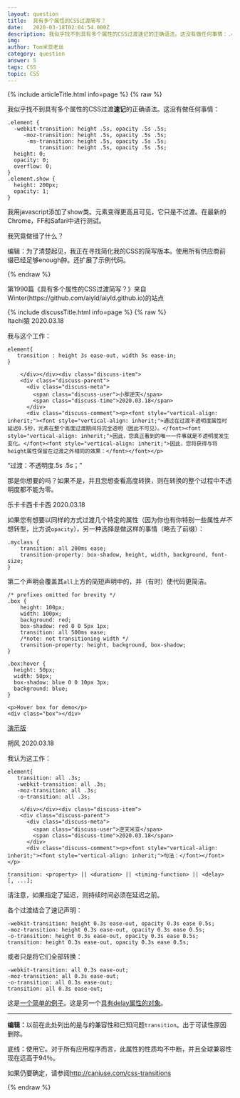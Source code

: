 ```yaml
---
layout: question
title:  具有多个属性的CSS过渡简写？
date:   2020-03-18T02:04:54.000Z
description: 我似乎找不到具有多个属性的CSS过渡速记的正确语法。这没有做任何事情：.element {  -webkit-transition  height ...
img: 
author: Tom米亚老丝
category: question
answer: 5
tags: CSS
topic: CSS
---
```

<div class="article-root">
  <div class="article">
    {% include articleTitle.html info=page %}
    {% raw %}
    <div class="article-content"><p><font style="vertical-align: inherit;"><font style="vertical-align: inherit;">我似乎找不到</font><font style="vertical-align: inherit;">具有多个属性</font><font style="vertical-align: inherit;">的CSS过渡</font></font><strong><font style="vertical-align: inherit;"><font style="vertical-align: inherit;">速记</font></font></strong><font style="vertical-align: inherit;"><font style="vertical-align: inherit;">的正确语法</font><font style="vertical-align: inherit;">。</font><font style="vertical-align: inherit;">这没有做任何事情：</font></font></p>

<pre class="lang-css prettyprint-override"><code>.element {<font></font>
  -webkit-transition: height .5s, opacity .5s .5s;<font></font>
     -moz-transition: height .5s, opacity .5s .5s;<font></font>
      -ms-transition: height .5s, opacity .5s .5s;<font></font>
          transition: height .5s, opacity .5s .5s;<font></font>
  height: 0;<font></font>
  opacity: 0;<font></font>
  overflow: 0;<font></font>
}<font></font>
.element.show {<font></font>
  height: 200px;<font></font>
  opacity: 1;<font></font>
}<font></font>
</code></pre>

<p><font style="vertical-align: inherit;"><font style="vertical-align: inherit;">我用javascript添加了show类。</font><font style="vertical-align: inherit;">元素变得更高且可见，它只是不过渡。</font><font style="vertical-align: inherit;">在最新的Chrome，FF和Safari中进行测试。</font></font></p>

<p><font style="vertical-align: inherit;"><font style="vertical-align: inherit;">我究竟做错了什么？</font></font></p>

<p><font style="vertical-align: inherit;"><font style="vertical-align: inherit;">编辑：为了清楚起见，我正在寻找简化我的CSS的简写版本。</font><font style="vertical-align: inherit;">使用所有供应商前缀已经足够enough肿。</font><font style="vertical-align: inherit;">还扩展了示例代码。</font></font></p></div>
    {% endraw %}
  </div>
  <p class="winter_mark">第1990篇《具有多个属性的CSS过渡简写？》来自Winter(https://github.com/aiyld/aiyld.github.io)的站点</p>
  <div class="discuss-wrapper">
    {% include discussTitle.html info=page %}
    {% raw %}
    <div class="discuss-list">
    <div class="discuss-item">
        <div class="discuss-parent">
          <div class="discuss-meta">
            <span class="discuss-user">Itachi猿</span>
            <span class="discuss-time">2020.03.18</span>
          </div>
          <div class="discuss-comment"><p><font style="vertical-align: inherit;"><font style="vertical-align: inherit;">我与这个工作：</font></font></p>

<pre><code>element{<font></font>
   transition : height 3s ease-out, width 5s ease-in;<font></font>
}<font></font>
</code></pre></div>
        </div></div><div class="discuss-item">
        <div class="discuss-parent">
          <div class="discuss-meta">
            <span class="discuss-user">小胖逆天</span>
            <span class="discuss-time">2020.03.18</span>
          </div>
          <div class="discuss-comment"><p><font style="vertical-align: inherit;"><font style="vertical-align: inherit;">通过在过渡不透明度属性时延迟0.5秒，元素在整个高度过渡期间将完全透明（因此不可见）。</font><font style="vertical-align: inherit;">因此，您真正看到的唯一一件事就是不透明度发生变化。</font><font style="vertical-align: inherit;">因此，您将获得与将height属性保留在过渡之外相同的效果：</font></font></p>

<p><font style="vertical-align: inherit;"><font style="vertical-align: inherit;">“过渡：不透明度.5s .5s；”</font></font></p>

<p><font style="vertical-align: inherit;"><font style="vertical-align: inherit;">那是你想要的吗？</font><font style="vertical-align: inherit;">如果不是，并且您想查看高度转换，则在转换的整个过程中不透明度都不能为零。</font></font></p></div>
        </div></div><div class="discuss-item">
        <div class="discuss-parent">
          <div class="discuss-meta">
            <span class="discuss-user">乐卡卡西卡卡西</span>
            <span class="discuss-time">2020.03.18</span>
          </div>
          <div class="discuss-comment"><p><font style="vertical-align: inherit;"><font style="vertical-align: inherit;">如果您有想要以同样的方式过渡几个特定的属性（因为你也有你特别一些属性</font></font><em><font style="vertical-align: inherit;"><font style="vertical-align: inherit;">并不</font></font></em><font style="vertical-align: inherit;"><font style="vertical-align: inherit;">想转型，比方说</font></font><code>opacity</code><font style="vertical-align: inherit;"><font style="vertical-align: inherit;">），另一种选择是做这样的事情（略去了前缀）：</font></font></p>

<pre><code>.myclass {<font></font>
    transition: all 200ms ease;<font></font>
    transition-property: box-shadow, height, width, background, font-size;<font></font>
}<font></font>
</code></pre>

<p><font style="vertical-align: inherit;"><font style="vertical-align: inherit;">第二个声明会覆盖其</font></font><code>all</code><font style="vertical-align: inherit;"><font style="vertical-align: inherit;">上方的简短声明中的，并（有时）使代码更简洁。</font></font></p>

<p></p><div class="snippet" data-lang="js" data-hide="false" data-console="true" data-babel="false">
<div class="snippet-code">
<pre class="snippet-code-css lang-css prettyprint-override"><code>/* prefixes omitted for brevity */<font></font>
.box {<font></font>
    height: 100px;<font></font>
    width: 100px;<font></font>
    background: red;<font></font>
    box-shadow: red 0 0 5px 1px;<font></font>
    transition: all 500ms ease;<font></font>
    /*note: not transitioning width */<font></font>
    transition-property: height, background, box-shadow;<font></font>
}<font></font>
<font></font>
.box:hover {<font></font>
  height: 50px;<font></font>
  width: 50px;<font></font>
  box-shadow: blue 0 0 10px 3px;<font></font>
  background: blue;<font></font>
}</code></pre>
<pre class="snippet-code-html lang-html prettyprint-override"><code>&lt;p&gt;Hover box for demo&lt;/p&gt;<font></font>
&lt;div class="box"&gt;&lt;/div&gt;</code></pre>
</div>
</div>
<p></p>

<p><a href="http://jsfiddle.net/edelman/sTP4v/" rel="noreferrer"><font style="vertical-align: inherit;"><font style="vertical-align: inherit;">演示版</font></font></a></p></div>
        </div></div><div class="discuss-item">
        <div class="discuss-parent">
          <div class="discuss-meta">
            <span class="discuss-user">朔风</span>
            <span class="discuss-time">2020.03.18</span>
          </div>
          <div class="discuss-comment"><p><font style="vertical-align: inherit;"><font style="vertical-align: inherit;">我认为这工作：</font></font></p>

<pre><code>element{<font></font>
   transition: all .3s;<font></font>
   -webkit-transition: all .3s;<font></font>
   -moz-transition: all .3s;<font></font>
   -o-transition: all .3s;<font></font>
</code></pre></div>
        </div></div><div class="discuss-item">
        <div class="discuss-parent">
          <div class="discuss-meta">
            <span class="discuss-user">逆天米亚</span>
            <span class="discuss-time">2020.03.18</span>
          </div>
          <div class="discuss-comment"><p><font style="vertical-align: inherit;"><font style="vertical-align: inherit;">句法：</font></font></p>

<pre><code>transition: &lt;property&gt; || &lt;duration&gt; || &lt;timing-function&gt; || &lt;delay&gt; [, ...];
</code></pre>

<p><font style="vertical-align: inherit;"><font style="vertical-align: inherit;">请注意，如果指定了延迟，则持续时间必须在延迟之前。</font></font></p>

<p><font style="vertical-align: inherit;"><font style="vertical-align: inherit;">各个过渡结合了速记声明：</font></font></p>

<pre><code>-webkit-transition: height 0.3s ease-out, opacity 0.3s ease 0.5s;<font></font>
-moz-transition: height 0.3s ease-out, opacity 0.3s ease 0.5s;<font></font>
-o-transition: height 0.3s ease-out, opacity 0.3s ease 0.5s;<font></font>
transition: height 0.3s ease-out, opacity 0.3s ease 0.5s;<font></font>
</code></pre>

<p><font style="vertical-align: inherit;"><font style="vertical-align: inherit;">或者只是将它们全部转换：</font></font></p>

<pre><code>-webkit-transition: all 0.3s ease-out;<font></font>
-moz-transition: all 0.3s ease-out;<font></font>
-o-transition: all 0.3s ease-out;<font></font>
transition: all 0.3s ease-out;<font></font>
</code></pre>

<p><font style="vertical-align: inherit;"><font style="vertical-align: inherit;">这是</font></font><a href="http://jsfiddle.net/remibreton/qAxnK/18/" rel="noreferrer"><font style="vertical-align: inherit;"><font style="vertical-align: inherit;">一个简单的例子</font></font></a><font style="vertical-align: inherit;"><font style="vertical-align: inherit;">。</font><font style="vertical-align: inherit;">这是另一个</font></font><a href="http://jsfiddle.net/remibreton/qAxnK/19/" rel="noreferrer"><font style="vertical-align: inherit;"><font style="vertical-align: inherit;">具有delay属性的对象</font></font></a><font style="vertical-align: inherit;"><font style="vertical-align: inherit;">。</font></font></p>

<hr>

<p><strong><font style="vertical-align: inherit;"><font style="vertical-align: inherit;">编辑：</font></font></strong><font style="vertical-align: inherit;"><font style="vertical-align: inherit;">以前在此处列出的是与的兼容性和已知问题</font></font><code>transition</code><font style="vertical-align: inherit;"><font style="vertical-align: inherit;">。</font><font style="vertical-align: inherit;">出于可读性原因删除。</font></font></p>

<p><font style="vertical-align: inherit;"><font style="vertical-align: inherit;">底线：使用它。</font><font style="vertical-align: inherit;">对于所有应用程序而言，此属性的性质均不中断，并且全球兼容性现在远高于94％。</font></font></p>

<p><font style="vertical-align: inherit;"><font style="vertical-align: inherit;">如果仍要确定，请参阅</font></font><a href="http://caniuse.com/css-transitions" rel="noreferrer"><font style="vertical-align: inherit;"><font style="vertical-align: inherit;">http://caniuse.com/css-transitions</font></font></a></p></div>
        </div></div>
    </div>
    {% endraw %}
  </div>
<div>
